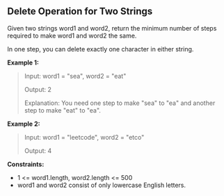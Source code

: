 ## Delete Operation for Two Strings

Given two strings word1 and word2, return the minimum number of steps required to make word1 and word2 the same.

In one step, you can delete exactly one character in either string.

**Example 1:**

> Input: word1 = "sea", word2 = "eat"
>
> Output: 2
>
> Explanation: You need one step to make "sea" to "ea" and another step to make "eat" to "ea".


**Example 2:**

> Input: word1 = "leetcode", word2 = "etco"
>
> Output: 4

**Constraints:**

- 1 <= word1.length, word2.length <= 500
- word1 and word2 consist of only lowercase English letters.